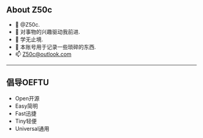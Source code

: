 ## About Z50c
- 👋 @Z50c.
- 👀 对事物的兴趣驱动我前进.
- 🌱 学无止境.
- 💞️ 本账号用于记录一些琐碎的东西.
- 📫 Z50c@outlook.com
---
## 倡导OEFTU
- Open开源
- Easy简明
- Fast迅捷
- Tiny轻便
- Universal通用
